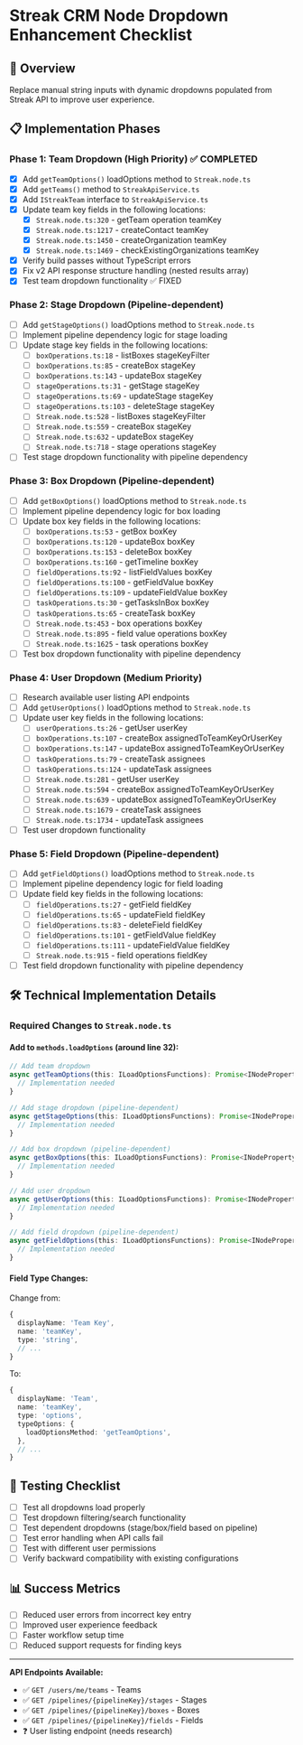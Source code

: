 # Streak CRM Node Dropdown Enhancement Checklist

## 🎯 Overview
Replace manual string inputs with dynamic dropdowns populated from Streak API to improve user experience.

## 📋 Implementation Phases

### Phase 1: Team Dropdown (High Priority) ✅ COMPLETED
- [x] Add `getTeamOptions()` loadOptions method to `Streak.node.ts`
- [x] Add `getTeams()` method to `StreakApiService.ts`
- [x] Add `IStreakTeam` interface to `StreakApiService.ts`
- [x] Update team key fields in the following locations:
  - [x] `Streak.node.ts:320` - getTeam operation teamKey
  - [x] `Streak.node.ts:1217` - createContact teamKey
  - [x] `Streak.node.ts:1450` - createOrganization teamKey
  - [x] `Streak.node.ts:1469` - checkExistingOrganizations teamKey
- [x] Verify build passes without TypeScript errors
- [x] Fix v2 API response structure handling (nested results array)
- [x] Test team dropdown functionality ✅ FIXED

### Phase 2: Stage Dropdown (Pipeline-dependent)
- [ ] Add `getStageOptions()` loadOptions method to `Streak.node.ts`
- [ ] Implement pipeline dependency logic for stage loading
- [ ] Update stage key fields in the following locations:
  - [ ] `boxOperations.ts:18` - listBoxes stageKeyFilter
  - [ ] `boxOperations.ts:85` - createBox stageKey
  - [ ] `boxOperations.ts:143` - updateBox stageKey
  - [ ] `stageOperations.ts:31` - getStage stageKey
  - [ ] `stageOperations.ts:69` - updateStage stageKey
  - [ ] `stageOperations.ts:103` - deleteStage stageKey
  - [ ] `Streak.node.ts:528` - listBoxes stageKeyFilter
  - [ ] `Streak.node.ts:559` - createBox stageKey
  - [ ] `Streak.node.ts:632` - updateBox stageKey
  - [ ] `Streak.node.ts:718` - stage operations stageKey
- [ ] Test stage dropdown functionality with pipeline dependency

### Phase 3: Box Dropdown (Pipeline-dependent)
- [ ] Add `getBoxOptions()` loadOptions method to `Streak.node.ts`
- [ ] Implement pipeline dependency logic for box loading
- [ ] Update box key fields in the following locations:
  - [ ] `boxOperations.ts:53` - getBox boxKey
  - [ ] `boxOperations.ts:120` - updateBox boxKey
  - [ ] `boxOperations.ts:153` - deleteBox boxKey
  - [ ] `boxOperations.ts:160` - getTimeline boxKey
  - [ ] `fieldOperations.ts:92` - listFieldValues boxKey
  - [ ] `fieldOperations.ts:100` - getFieldValue boxKey
  - [ ] `fieldOperations.ts:109` - updateFieldValue boxKey
  - [ ] `taskOperations.ts:30` - getTasksInBox boxKey
  - [ ] `taskOperations.ts:65` - createTask boxKey
  - [ ] `Streak.node.ts:453` - box operations boxKey
  - [ ] `Streak.node.ts:895` - field value operations boxKey
  - [ ] `Streak.node.ts:1625` - task operations boxKey
- [ ] Test box dropdown functionality with pipeline dependency

### Phase 4: User Dropdown (Medium Priority)
- [ ] Research available user listing API endpoints
- [ ] Add `getUserOptions()` loadOptions method to `Streak.node.ts`
- [ ] Update user key fields in the following locations:
  - [ ] `userOperations.ts:26` - getUser userKey
  - [ ] `boxOperations.ts:107` - createBox assignedToTeamKeyOrUserKey
  - [ ] `boxOperations.ts:147` - updateBox assignedToTeamKeyOrUserKey
  - [ ] `taskOperations.ts:79` - createTask assignees
  - [ ] `taskOperations.ts:124` - updateTask assignees
  - [ ] `Streak.node.ts:281` - getUser userKey
  - [ ] `Streak.node.ts:594` - createBox assignedToTeamKeyOrUserKey
  - [ ] `Streak.node.ts:639` - updateBox assignedToTeamKeyOrUserKey
  - [ ] `Streak.node.ts:1679` - createTask assignees
  - [ ] `Streak.node.ts:1734` - updateTask assignees
- [ ] Test user dropdown functionality

### Phase 5: Field Dropdown (Pipeline-dependent)
- [ ] Add `getFieldOptions()` loadOptions method to `Streak.node.ts`
- [ ] Implement pipeline dependency logic for field loading
- [ ] Update field key fields in the following locations:
  - [ ] `fieldOperations.ts:27` - getField fieldKey
  - [ ] `fieldOperations.ts:65` - updateField fieldKey
  - [ ] `fieldOperations.ts:83` - deleteField fieldKey
  - [ ] `fieldOperations.ts:101` - getFieldValue fieldKey
  - [ ] `fieldOperations.ts:111` - updateFieldValue fieldKey
  - [ ] `Streak.node.ts:915` - field operations fieldKey
- [ ] Test field dropdown functionality with pipeline dependency

## 🛠️ Technical Implementation Details

### Required Changes to `Streak.node.ts`

#### Add to `methods.loadOptions` (around line 32):
```typescript
// Add team dropdown
async getTeamOptions(this: ILoadOptionsFunctions): Promise<INodePropertyOptions[]> {
  // Implementation needed
}

// Add stage dropdown (pipeline-dependent)
async getStageOptions(this: ILoadOptionsFunctions): Promise<INodePropertyOptions[]> {
  // Implementation needed
}

// Add box dropdown (pipeline-dependent)
async getBoxOptions(this: ILoadOptionsFunctions): Promise<INodePropertyOptions[]> {
  // Implementation needed
}

// Add user dropdown
async getUserOptions(this: ILoadOptionsFunctions): Promise<INodePropertyOptions[]> {
  // Implementation needed
}

// Add field dropdown (pipeline-dependent)
async getFieldOptions(this: ILoadOptionsFunctions): Promise<INodePropertyOptions[]> {
  // Implementation needed
}
```

#### Field Type Changes:
Change from:
```typescript
{
  displayName: 'Team Key',
  name: 'teamKey',
  type: 'string',
  // ...
}
```

To:
```typescript
{
  displayName: 'Team',
  name: 'teamKey',
  type: 'options',
  typeOptions: {
    loadOptionsMethod: 'getTeamOptions',
  },
  // ...
}
```

## 🧪 Testing Checklist
- [ ] Test all dropdowns load properly
- [ ] Test dropdown filtering/search functionality
- [ ] Test dependent dropdowns (stage/box/field based on pipeline)
- [ ] Test error handling when API calls fail
- [ ] Test with different user permissions
- [ ] Verify backward compatibility with existing configurations

## 📊 Success Metrics
- [ ] Reduced user errors from incorrect key entry
- [ ] Improved user experience feedback
- [ ] Faster workflow setup time
- [ ] Reduced support requests for finding keys

---
**API Endpoints Available:**
- ✅ `GET /users/me/teams` - Teams
- ✅ `GET /pipelines/{pipelineKey}/stages` - Stages  
- ✅ `GET /pipelines/{pipelineKey}/boxes` - Boxes
- ✅ `GET /pipelines/{pipelineKey}/fields` - Fields
- ❓ User listing endpoint (needs research)